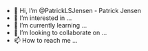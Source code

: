 - 👋 Hi, I’m @PatrickLSJensen - Patrick Jensen
- 👀 I’m interested in ...
- 🌱 I’m currently learning ...
- 💞️ I’m looking to collaborate on ...
- 📫 How to reach me ...

<!---
PatrickLSJensen/PatrickLSJensen is a ✨ special ✨ repository because its `README.md` (this file) appears on your GitHub profile.
You can click the Preview link to take a look at your changes.
--->
